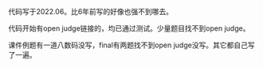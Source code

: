 代码写于2022.06。比6年前写的好像也强不到哪去。

代码开始有open judge链接的，均已通过测试。少量题目找不到open judge。

课件例题有一道八数码没写，final有两题找不到open judge没写。其它都自己写了一遍。